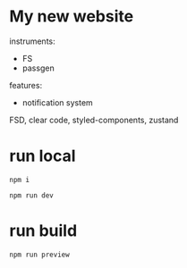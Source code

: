 # My new website

instruments:

- FS
- passgen

features:

- notification system

FSD, clear code, styled-components, zustand

# run local

```
npm i

npm run dev
```

# run build

```
npm run preview
```
